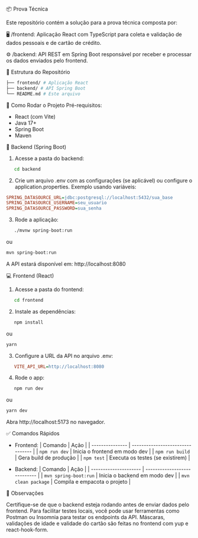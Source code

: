 📦 Prova Técnica

Este repositório contém a solução para a prova técnica composta por:

🖥️ /frontend: Aplicação React com TypeScript para coleta e validação de dados pessoais e de cartão de crédito.

⚙️ /backend: API REST em Spring Boot responsável por receber e processar os dados enviados pelo frontend.

📁 Estrutura do Repositório

```bash
├── frontend/ # Aplicação React
├── backend/ # API Spring Boot
└── README.md # Este arquivo
```

🚀 Como Rodar o Projeto
Pré-requisitos:
- React (com Vite)
- Java 17+
- Spring Boot
- Maven

🔧 Backend (Spring Boot)

1. Acesse a pasta do backend:

```bash
   cd backend
```

2. Crie um arquivo .env com as configurações (se aplicável) ou configure o application.properties.
   Exemplo usando variáveis:

```ini
SPRING_DATASOURCE_URL=jdbc:postgresql://localhost:5432/sua_base
SPRING_DATASOURCE_USERNAME=seu_usuario
SPRING_DATASOURCE_PASSWORD=sua_senha
```

3. Rode a aplicação:

```bash
   ./mvnw spring-boot:run
```

ou

```bash
mvn spring-boot:run
```

A API estará disponível em: http://localhost:8080

💻 Frontend (React)

1. Acesse a pasta do frontend:

```bash
   cd frontend
```

2. Instale as dependências:

```bash
   npm install
```

ou

```bash
yarn
```

3. Configure a URL da API no arquivo .env:

```ini
   VITE_API_URL=http://localhost:8080
```

4. Rode o app:

```bash
   npm run dev
```

ou

```bash
yarn dev
```

Abra http://localhost:5173 no navegador.

✅ Comandos Rápidos

- Frontend:
  | Comando | Ação |
  | --------------- | -------------------------------- |
  | `npm run dev` | Inicia o frontend em modo dev |
  | `npm run build` | Gera build de produção |
  | `npm test` | Executa os testes (se existirem) |

- Backend:
  | Comando | Ação |
  | --------------------- | ---------------------------- |
  | `mvn spring-boot:run` | Inicia o backend em modo dev |
  | `mvn clean package` | Compila e empacota o projeto |

📝 Observações

Certifique-se de que o backend esteja rodando antes de enviar dados pelo frontend.
Para facilitar testes locais, você pode usar ferramentas como Postman ou Insomnia para testar os endpoints da API.
Máscaras, validações de idade e validade do cartão são feitas no frontend com yup e react-hook-form.
